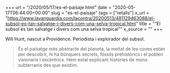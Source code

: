+++
url = "/2020/05/17/es-el-paisaje.html"
date = "2020-05-17T06:44:00+00:00"
slug = "es-el-paisaje"
tags = ["retalls"]
x_url = "https://www.lavanguardia.com/lacontra/20200513/481129463088/el-subsol-es-tan-salvatge-i-divers-com-una-selva-tropical.html"
title = "“El subsol és tan salvatge i divers com una selva tropical”"
x_source = ""
+++


Will Hunt, nascut a Providence. Periodista i explorador del subsol.

> És el paisatge més abstracte del planeta, la meitat de les coves estan per descobrir, hi ha búnquers secrets, fòssils prehistòrics i el poblen visionaris i excèntrics. Hem estat explicant històries de mons subterranis des que existim.

